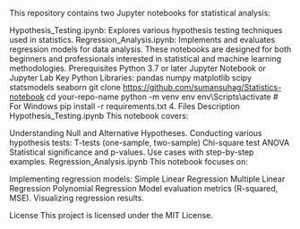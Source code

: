 This repository contains two Jupyter notebooks for statistical analysis:

Hypothesis_Testing.ipynb: Explores various hypothesis testing techniques used in statistics.
Regression_Analysis.ipynb: Implements and evaluates regression models for data analysis.
These notebooks are designed for both beginners and professionals interested in statistical and machine learning methodologies.
Prerequisites <a name="prerequisites"></a>
Python 3.7 or later
Jupyter Notebook or Jupyter Lab
Key Python Libraries:
pandas
numpy
matplotlib
scipy
statsmodels
seaborn
git clone https://github.com/sumansuhag/Statistics-notebook
cd your-repo-name
python -m venv env
env\Scripts\activate      # For Windows
pip install -r requirements.txt
4. Files Description <a name="files-description"></a>
Hypothesis_Testing.ipynb <a name="hypothesis_testing-ipynb"></a>
This notebook covers:

Understanding Null and Alternative Hypotheses.
Conducting various hypothesis tests:
T-tests (one-sample, two-sample)
Chi-square test
ANOVA
Statistical significance and p-values.
Use cases with step-by-step examples.
Regression_Analysis.ipynb <a name="regression_analysis-ipynb"></a>
This notebook focuses on:

Implementing regression models:
Simple Linear Regression
Multiple Linear Regression
Polynomial Regression
Model evaluation metrics (R-squared, MSE).
Visualizing regression results.

License <a name="license"></a>
This project is licensed under the MIT License.

